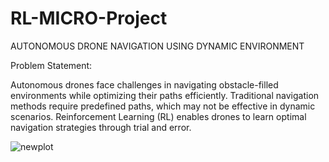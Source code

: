 # RL-MICRO-Project

AUTONOMOUS DRONE NAVIGATION USING DYNAMIC ENVIRONMENT

Problem Statement:

Autonomous drones face challenges in navigating obstacle-filled environments while optimizing their paths efficiently. Traditional navigation methods require predefined paths, which may not be effective in dynamic scenarios. Reinforcement Learning (RL) enables drones to learn optimal navigation strategies through trial and error.

![newplot](https://github.com/user-attachments/assets/3799a022-db67-4b13-94ed-a05e0a09dd50)






